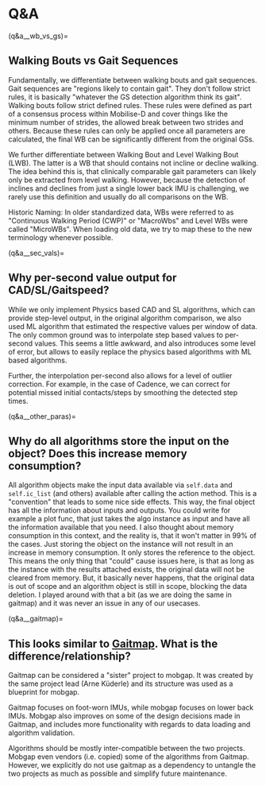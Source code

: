 # Q&A

(q&a__wb_vs_gs)=
## Walking Bouts vs Gait Sequences

Fundamentally, we differentiate between walking bouts and gait sequences.
Gait sequences are "regions likely to contain gait".
They don't follow strict rules, it is basically "whatever the GS detection algorithm think its gait".
Walking bouts follow strict defined rules.
These rules were defined as part of a consensus process within Mobilise-D and cover things like the minimum number of 
strides, the allowed break between two strides and others.
Because these rules can only be applied once all parameters are calculated, the final WB can be significantly different
from the original GSs.

We further differentiate between Walking Bout and Level Walking Bout (LWB).
The latter is a WB that should contains not incline or decline walking.
The idea behind this is, that clinically comparable gait parameters can likely only be extracted from level walking.
However, because the detection of inclines and declines from just a single lower back IMU is challenging, we rarely use 
this definition and usually do all comparisons on the WB.

Historic Naming: In older standardized data, WBs were referred to as "Continuous Walking Period (CWP)" or "MacroWbs" 
and Level WBs were called "MicroWBs".
When loading old data, we try to map these to the new terminology whenever possible.

(q&a__sec_vals)=
## Why per-second value output for CAD/SL/Gaitspeed?

While we only implement Physics based CAD and SL algorithms, which can provide step-level output, in the original 
algorithm comparison, we also used ML algorithm that estimated the respective values per window of data.
The only common ground was to interpolate step based values to per-second values.
This seems a little awkward, and also introduces some level of error, but allows to easily replace the physics based 
algorithms with ML based algorithms.

Further, the interpolation per-second also allows for a level of outlier correction.
For example, in the case of Cadence, we can correct for potential missed initial contacts/steps by smoothing the 
detected step times.

(q&a__other_paras)=
## Why do all algorithms store the input on the object? Does this increase memory consumption?

All algorithm objects make the input data available via `self.data` and `self.ic_list` (and others) available after 
calling the action method.
This is a "convention" that leads to some nice side effects.
This way, the final object has all the information about inputs and outputs. 
You could write for example a plot func, that just takes the algo instance as input and have all the information 
available that you need.
I also thought about memory consumption in this context, and the reality is, that it won't matter in 99% of the cases.
Just storing the object on the instance will not result in an increase in memory consumption.
It only stores the reference to the object.
This means the only thing that "could" cause issues here, is that as long as the instance with the results attached 
exists, the original data will not be cleared from memory.
But, it basically never happens, that the original data is out of scope and an algorithm object is still in scope, 
blocking the data deletion.
I played around with that a bit (as we are doing the same in gaitmap) and it was never an issue in any of our usecases.

(q&a__gaitmap)=
## This looks similar to [Gaitmap](https://github.com/mad-lab-fau/gaitmap). What is the difference/relationship?

Gaitmap can be considered a "sister" project to mobgap.
It was created by the same project lead (Arne Küderle) and its structure was used as a blueprint for mobgap.

Gaitmap focuses on foot-worn IMUs, while mobgap focuses on lower back IMUs.
Mobgap also improves on some of the design decisions made in Gaitmap, and includes more functionality with regards to
data loading and algorithm validation.

Algorithms should be mostly inter-compatible between the two projects.
Mobgap even vendors (i.e. copied) some of the algorithms from Gaitmap.
However, we explicitly do not use gaitmap as a dependency to untangle the two projects as much as possible and simplify
future maintenance.
